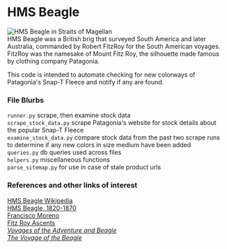 # HMS Beagle   
![HMS Beagle in Straits of Magellan](https://digitalcollections.lib.washington.edu/digital/api/singleitem/image/fishimages/47233/default.jpg)  
HMS Beagle was a British brig that surveyed South America and later Australia, commanded by Robert FitzRoy for the South American voyages. FitzRoy was the namesake of Mount Fitz Roy, the silhouette made famous by clothing company Patagonia.  

This code is intended to automate checking for new colorways of Patagonia's Snap-T Fleece and notify if any are found.  

### File Blurbs
`runner.py` scrape, then examine stock data  
`scrape_stock_data.py` scrape Patagonia's website for stock details about the popular Snap-T Fleece  
`examine_stock_data.py` compare stock data from the past two scrape runs to determine if any new colors in size medium have been added  
`queries.py` db queries used across files  
`helpers.py` miscellaneous functions  
`parse_sitemap.py` for use in case of stale product urls  

### References and other links of interest  
[HMS Beagle Wikipedia](https://en.wikipedia.org/wiki/HMS_Beagle)  
[HMS Beagle, 1820-1870](https://www.jstor.org/stable/43707188)  
[Francisco Moreno](https://fredericofreitas.org/2009/08/18/the-journeys-of-francisco-moreno/)  
[Fitz Roy Ascents](https://www.pataclimb.com/climbingareas/chalten/fitzgroup/fitz.html)  
[_Voyages of the Adventure and Beagle_](https://www.gutenberg.org/files/38961/38961-h/38961-h.htm)  
[_The Voyage of the Beagle_](https://www.gutenberg.org/cache/epub/944/pg944-images.html)  